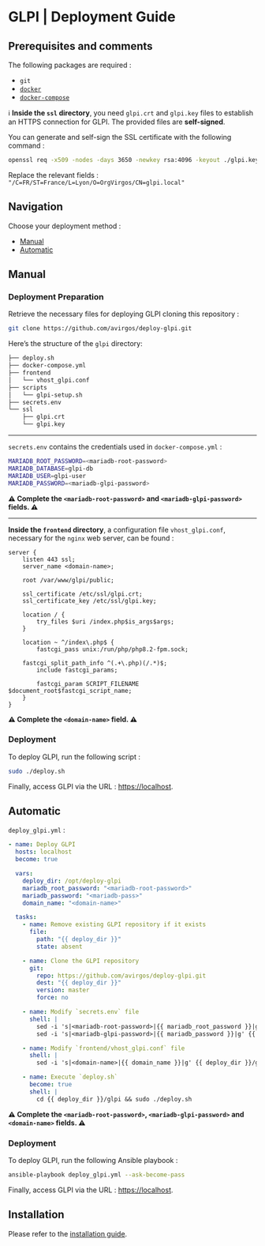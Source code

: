 # GLPI | Deployment Guide

## Prerequisites and comments

The following packages are required : 
- `git`
- [`docker`](https://docs.docker.com/engine/install/)
- [`docker-compose`](https://docs.docker.com/compose/install/linux/)


ℹ️ **Inside the `ssl` directory**, you need `glpi.crt` and `glpi.key` files to establish an HTTPS connection for GLPI. The provided files are **self-signed**. 

You can generate and self-sign the SSL certificate with the following command :

```bash
openssl req -x509 -nodes -days 3650 -newkey rsa:4096 -keyout ./glpi.key -out ./glpi.crt -subj "/C=FR/ST=France/L=Lyon/O=OrgVirgos/CN=glpi.local" 
```

Replace the relevant fields : `"/C=FR/ST=France/L=Lyon/O=OrgVirgos/CN=glpi.local"`

## Navigation

Choose your deployment method :
- [Manual](#manual)
- [Automatic](#automatic)

## Manual

### Deployment Preparation

Retrieve the necessary files for deploying GLPI cloning this repository :

```bash
git clone https://github.com/avirgos/deploy-glpi.git
```

Here’s the structure of the `glpi` directory:

```bash
├── deploy.sh
├── docker-compose.yml
├── frontend
│   └── vhost_glpi.conf
├── scripts
│   └── glpi-setup.sh
├── secrets.env
└── ssl
    ├── glpi.crt
    └── glpi.key
```

---

`secrets.env` contains the credentials used in `docker-compose.yml` :

```bash
MARIADB_ROOT_PASSWORD=<mariadb-root-password>
MARIADB_DATABASE=glpi-db
MARIADB_USER=glpi-user
MARIADB_PASSWORD=<mariadb-glpi-password>
```

**⚠️ Complete the `<mariadb-root-password>` and `<mariadb-glpi-password>` fields. ⚠️**

---

**Inside the `frontend` directory**, a configuration file `vhost_glpi.conf`, necessary for the `nginx` web server, can be found : 

```nginx
server {
    listen 443 ssl;
    server_name <domain-name>;
    
    root /var/www/glpi/public;

    ssl_certificate /etc/ssl/glpi.crt;     
    ssl_certificate_key /etc/ssl/glpi.key;
    
    location / {
        try_files $uri /index.php$is_args$args;
    }

    location ~ ^/index\.php$ {
        fastcgi_pass unix:/run/php/php8.2-fpm.sock;
        
    fastcgi_split_path_info ^(.+\.php)(/.*)$;
        include fastcgi_params;

        fastcgi_param SCRIPT_FILENAME $document_root$fastcgi_script_name;
    }
}
```

**⚠️ Complete the `<domain-name>` field. ⚠️**

### Deployment

To deploy GLPI, run the following script :

```bash
sudo ./deploy.sh
```

Finally, access GLPI via the URL : [https://localhost](https://localhost/).

## Automatic

`deploy_glpi.yml` :

```yml
- name: Deploy GLPI
  hosts: localhost
  become: true

  vars:
    deploy_dir: /opt/deploy-glpi
    mariadb_root_password: "<mariadb-root-password>"
    mariadb_password: "<mariadb-pass>"
    domain_name: "<domain-name>"

  tasks:
    - name: Remove existing GLPI repository if it exists
      file:
        path: "{{ deploy_dir }}"
        state: absent

    - name: Clone the GLPI repository
      git:
        repo: https://github.com/avirgos/deploy-glpi.git
        dest: "{{ deploy_dir }}"
        version: master
        force: no

    - name: Modify `secrets.env` file
      shell: |
        sed -i 's|<mariadb-root-password>|{{ mariadb_root_password }}|g' {{ deploy_dir }}/glpi/secrets.env
        sed -i 's|<mariadb-glpi-password>|{{ mariadb_password }}|g' {{ deploy_dir }}/glpi/secrets.env

    - name: Modify `frontend/vhost_glpi.conf` file
      shell: |
        sed -i 's|<domain-name>|{{ domain_name }}|g' {{ deploy_dir }}/glpi/frontend/vhost_glpi.conf

    - name: Execute `deploy.sh`
      become: true
      shell: |
        cd {{ deploy_dir }}/glpi && sudo ./deploy.sh
```

**⚠️ Complete the `<mariadb-root-password>`, `<mariadb-glpi-password>` and `<domain-name>` fields. ⚠️**

### Deployment

To deploy GLPI, run the following Ansible playbook :

```bash
ansible-playbook deploy_glpi.yml --ask-become-pass
```

Finally, access GLPI via the URL : [https://localhost](https://localhost/).

## Installation 

Please refer to the [installation guide](docs/INSTALL.md).